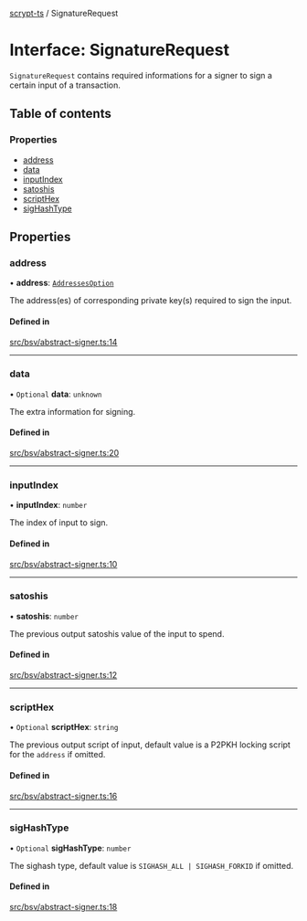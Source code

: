 [scrypt-ts](../README.md) / SignatureRequest

# Interface: SignatureRequest

`SignatureRequest` contains required informations for a signer to sign a certain input of a transaction.

## Table of contents

### Properties

- [address](SignatureRequest.md#address)
- [data](SignatureRequest.md#data)
- [inputIndex](SignatureRequest.md#inputindex)
- [satoshis](SignatureRequest.md#satoshis)
- [scriptHex](SignatureRequest.md#scripthex)
- [sigHashType](SignatureRequest.md#sighashtype)

## Properties

### address

• **address**: [`AddressesOption`](../README.md#addressesoption)

The address(es) of corresponding private key(s) required to sign the input.

#### Defined in

[src/bsv/abstract-signer.ts:14](https://github.com/sCrypt-Inc/scrypt-ts/blob/d43e8cc/src/bsv/abstract-signer.ts#L14)

___

### data

• `Optional` **data**: `unknown`

The extra information for signing.

#### Defined in

[src/bsv/abstract-signer.ts:20](https://github.com/sCrypt-Inc/scrypt-ts/blob/d43e8cc/src/bsv/abstract-signer.ts#L20)

___

### inputIndex

• **inputIndex**: `number`

The index of input to sign.

#### Defined in

[src/bsv/abstract-signer.ts:10](https://github.com/sCrypt-Inc/scrypt-ts/blob/d43e8cc/src/bsv/abstract-signer.ts#L10)

___

### satoshis

• **satoshis**: `number`

The previous output satoshis value of the input to spend.

#### Defined in

[src/bsv/abstract-signer.ts:12](https://github.com/sCrypt-Inc/scrypt-ts/blob/d43e8cc/src/bsv/abstract-signer.ts#L12)

___

### scriptHex

• `Optional` **scriptHex**: `string`

The previous output script of input, default value is a P2PKH locking script for the `address` if omitted.

#### Defined in

[src/bsv/abstract-signer.ts:16](https://github.com/sCrypt-Inc/scrypt-ts/blob/d43e8cc/src/bsv/abstract-signer.ts#L16)

___

### sigHashType

• `Optional` **sigHashType**: `number`

The sighash type, default value is `SIGHASH_ALL | SIGHASH_FORKID` if omitted.

#### Defined in

[src/bsv/abstract-signer.ts:18](https://github.com/sCrypt-Inc/scrypt-ts/blob/d43e8cc/src/bsv/abstract-signer.ts#L18)
